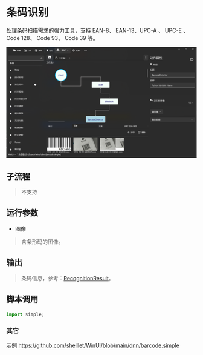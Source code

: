 # 条码识别 
处理条码扫描需求的强力工具，支持 EAN-8、 EAN-13、UPC-A 、 UPC-E 、Code 128、 Code 93、 Code 39 等。

![BarcodeDetector](./images/06.png ':size=90%')

## 子流程
> 不支持

## 运行参数

* 图像
> 含条形码的图像。

## 输出 

> 条码信息，参考：[RecognitionResult](./types/RecognitionResult.md)。

## 脚本调用    

```python
import simple;


```

### 其它

示例 https://github.com/shelllet/WinUi/blob/main/dnn/barcode.simple


